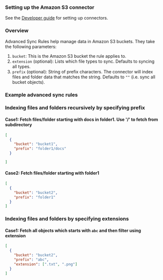 ### Setting up the Amazon S3 connector

See the [Developer guide](../../docs/DEVELOPING.md) for setting up connectors.

### Overview

Advanced Sync Rules help manage data in Amazon S3 buckets. They take the following parameters:

1. `bucket`: This is the Amazon S3 bucket the rule applies to.
2. `extension` (optional): Lists which file types to sync. Defaults to syncing all types.
3. `prefix` (optional): String of prefix characters. The connector will index files and folder data that matches the string. Defaults to `""` (i.e. sync all bucket objects).

### Example advanced sync rules

### Indexing files and folders recursively by specifying prefix

#### Case1: Fetch files/folder starting with docs in folder1. Use '/' to fetch from subdirectory

```json
[
  {
    "bucket": "bucket1",
    "prefix": "folder1/docs"
  }

]

```

#### Case2: Fetch files/folder starting with folder1

```json
[
  {
    "bucket": "bucket2",
    "prefix": "folder1"
  }
]

```

### Indexing files and folders by specifying extensions

#### Case1: Fetch all objects which starts with `abc` and then filter using extension

```json
[
  {
    "bucket": "bucket2",
    "prefix": "abc",
    "extension": [".txt", ".png"]
  }
]

```
